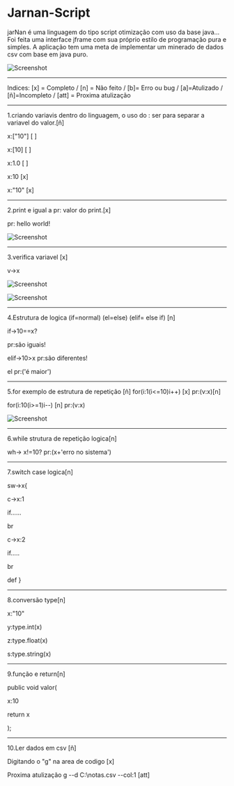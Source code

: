 # Jarnan-Script

jarNan é uma linguagem do tipo script otimização com uso da base java...
Foi feita uma interface jframe com sua próprio estilo de programação pura e simples.
A aplicação tem uma meta de implementar um minerado de dados csv com base em java puro.


 ![Screenshot](https://uploaddeimagens.com.br/images/002/516/374/original/jarnan.png?1574809518)


____________________________________________________________________________________________________________________________________

Indices: [x] = Completo / [n] = Não feito  / [b]= Erro ou bug / [a]=Atulizado / [ñ]=Incompleto / [att] = Proxima atulização


____________________________________________________________________________________________________________________________________

1.criando variavis dentro do linguagem, o uso do : ser para separar a variavel do valor.[ñ]

x:["10"] [ ] 

x:[10]   [ ]

x:1.0    [ ]

x:10     [x]

x:"10"   [x]

____________________________________________________________________________________________________________________________________
2.print e igual a pr: valor do print.[x]

pr: hello world!

![Screenshot](https://uploaddeimagens.com.br/images/002/516/380/original/jarnanprint.png?1574809780)


____________________________________________________________________________________________________________________________________

3.verifica variavel [x]

v->x

![Screenshot](https://uploaddeimagens.com.br/images/002/516/307/original/jarnanvariavel.png?1574804712)

![Screenshot](https://uploaddeimagens.com.br/images/002/516/351/original/jarnanverificarVariavel.png?1574808128)


____________________________________________________________________________________________________________________________________
4.Estrutura de logica (if=normal) (el=else) (elif= else if) [n]

if->10==x?

pr:são iguais!

elif->10>x
pr:são diferentes!

el
pr:('é maior')
____________________________________________________________________________________________________________________________________


5.for exemplo de estrutura de repetição [ñ]
for(i:1(i<=10)i++) [x]
pr:(v:x)[n]


for(i:10(i>=1)i--) [n]
pr:(v:x)



![Screenshot](https://uploaddeimagens.com.br/images/002/516/390/original/jarnanfor.png?1574810208)
____________________________________________________________________________________________________________________________________


6.while strutura de repetição logica[n]

wh-> x!=10?
pr:(x+'erro no sistema')

____________________________________________________________________________________________________________________________________

7.switch case logica[n]

sw->x{

c->x:1

if......

br

c->x:2

if.....

br

def
}
____________________________________________________________________________________________________________________________________

8.conversão type[n]

x:"10"

y:type.int(x)

z:type.float(x)

s:type.string(x)
____________________________________________________________________________________________________________________________________
9.função e return[n]

public void valor(

x:10

return x

);
____________________________________________________________________________________________________________________________________
10.Ler dados em csv [ñ]


Digitando o "g" na area de codigo [x]
                                              
Proxima atulização  g --d C:\\notas.csv --col:1 [att]
                                             


